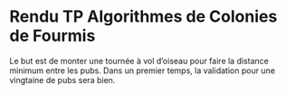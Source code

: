 # Rendu TP Algorithmes de Colonies de Fourmis

Le but est de monter une tournée à vol d’oiseau pour faire la distance minimum entre les
pubs. Dans un premier temps, la validation pour une vingtaine de pubs sera bien. 